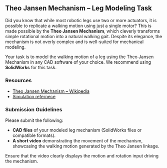 ## Theo Jansen Mechanism – Leg Modeling Task

Did you know that while most robotic legs use two or more actuators, it is possible to replicate a walking motion using just a single motor? This is made possible by the **Theo Jansen Mechanism**, which cleverly transforms simple rotational motion into a natural walking gait. Despite its elegance, the mechanism is not overly complex and is well-suited for mechanical modeling.

Your task is to model the walking motion of a leg using the Theo Jansen Mechanism in any CAD software of your choice. We recommend using **SolidWorks** for this task.

### Resources
- [Theo Jansen Mechanism – Wikipedia](https://en.wikipedia.org/wiki/Strandbeest)
- [Simulation refernece](https://youtu.be/clGEbGLUyoQ?si=cIQ7GGih1kPLC62C)

### Submission Guidelines

Please submit the following:

- **CAD files** of your modeled leg mechanism (SolidWorks files or compatible formats).
- **A short video** demonstrating the movement of the mechanism, showcasing the walking motion generated by the Theo Jansen linkage.

Ensure that the video clearly displays the motion and rotation input driving the mechanism.
